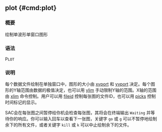 ## plot {#cmd:plot}

### 概要

绘制单波形单窗口图形

### 语法

P`LOT`

### 说明

每个数据文件绘制在单独窗口中，图形的大小由
[xvport](/commands/xvport.md) 和 [yvport](/commands/yvport.md)
决定。每个图形的Y轴范围由数据的极值决定，也可以用
[ylim](/commands/ylim.md) 手动限制Y轴的范围。X轴的范围由
[xlim](/commands/xlim.md) 命令控制。用户可以用
[fileid](/commands/fileid.md) 控制每张图的文件ID，也可以用
[picks](/commands/picks.md) 控制时间标记的显示。

SAC会在每张图之间暂停给你机会检查每张图，其将会在终端输出 `Waiting`
并等待你的响应。你可以输入回车以查看下一张图，关键字 `go` 或 `g`
可以不暂停地绘制余下的所有文件，或者关键字 `kill` 或 `k`
可以中止绘制余下的文件。
